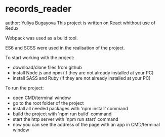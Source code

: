 # records_reader
author: Yuliya Bugayova
This project is written on React whithout use of Redux

Webpack was used as a bulid tool.

ES6 and SCSS were used in the realisation of the project.

To start working with the project:

- download/clone files from github
- install Node.js and npm (if they are not already installed at your PC)
- install SASS and Ruby (if they are not already installed at your PC)

To run the project:
- open CMD/terminal window
- go to the root folder of the project
- install all needed packages with 'npm install' command
- build the project with 'npm run build' command
- start the http server with 'npm run start' command
- now you can see the address of the page with an app in CMD/terminal window
